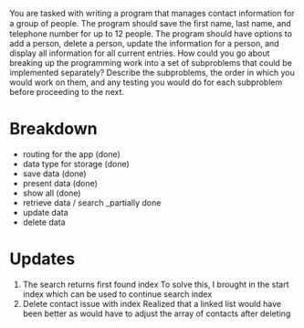 You are tasked with writing a program that manages contact information for a group of people. The program should save the ﬁrst name, last name, and telephone number for up to 12 people. The program should have options to add a 
person, delete a person, update the information for a person, and display all information for all current entries. How could you go about breaking up the programming work into a set of subproblems that could be implemented separately?
Describe the subproblems, the order in which you would work on them, and any testing you would do for each subproblem before proceeding to the next.


# Breakdown
- routing for the app (done)
- data type for storage (done)
- save data (done)
- present data (done)
- show all (done)
- retrieve data / search _partially done
- update data
- delete data

# Updates
1. The search returns first found index
    To solve this, I brought in the start index which can be used to 
    continue search index
2. Delete contact issue with index
    Realized that a linked list would have been better as
    would have to adjust the array of contacts after deleting 
